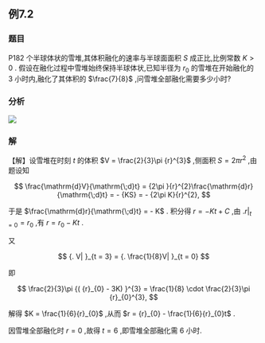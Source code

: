 ## 例7.2
### 题目
P182 个半球体状的雪堆,其体积融化的速率与半球面面积 $S$ 成正比,比例常数 $K > 0$ . 
假设在融化过程中雪堆始终保持半球体状,已知半径为 ${r}_{0}$ 的雪堆在开始融化的 3 小时内,融化了其体积的 $\frac{7}{8}$ ,问雪堆全部融化需要多少小时?
### 分析
![](https://img.hwenyi.tech/202410121041850.webp)
### 解
【解】设雪堆在时刻 $t$ 的体积 $V = \frac{2}{3}\pi {r}^{3}$ ,侧面积 $S = {2\pi }{r}^{2}$ ,由题设知

$$
\frac{\mathrm{d}V}{\mathrm{\;d}t} = {2\pi }{r}^{2}\frac{\mathrm{d}r}{\mathrm{\;d}t} = - {KS} = - {2\pi K}{r}^{2},
$$

于是 $\frac{\mathrm{d}r}{\mathrm{\;d}t} = - K$ . 积分得 $r = - {Kt} + C$ ,由 ${. r| }_{t = 0} = {r}_{0}$ ,有 $r = {r}_{0} - {Kt}$ .

又

$$
{. V| }_{t = 3} = {. \frac{1}{8}V| }_{t = 0}
$$

即

$$
\frac{2}{3}\pi {( {r}_{0} - 3K) }^{3} = \frac{1}{8} \cdot \frac{2}{3}\pi {r}_{0}^{3},
$$

解得 $K = \frac{1}{6}{r}_{0}$ ,从而 $r = {r}_{0} - \frac{1}{6}{r}_{0}t$ .

因雪堆全部融化时 $r = 0$ ,故得 $t = 6$ ,即雪堆全部融化需 6 小时.